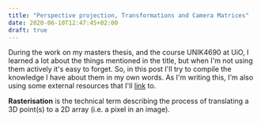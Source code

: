 ```yaml
---
title: "Perspective projection, Transformations and Camera Matrices"
date: 2020-06-10T12:47:45+02:00
draft: true
---
```


During the work on my masters thesis, and the course UNIK4690 at UiO, I learned a lot about the things mentioned in the title, but when I'm not using them actively it's easy to forget. So, in this post I'll try to compile the knowledge I have about them in my own words. As I'm writing this, I'm also using some external resources that I'll [link][1] to.

**Rasterisation** is the technical term describing the process of translating a 3D point(s) to a 2D array (i.e. a pixel in an image).


[1]: https://www.scratchapixel.com/lessons/3d-basic-rendering/computing-pixel-coordinates-of-3d-point/perspective-projection
